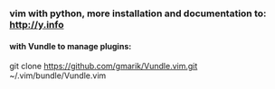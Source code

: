 ### vim with python, more installation and documentation to: http://y.info


#### with Vundle to manage plugins:
git clone https://github.com/gmarik/Vundle.vim.git ~/.vim/bundle/Vundle.vim
